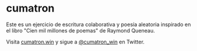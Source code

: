 # cumatron

Este es un ejercicio de escritura colaborativa y poesía aleatoria inspirado en el libro "Cien mil millones de poemas" de Raymond Queneau.

Visita [cumatron.win](https://cumatron.win) y sigue a [@cumatron_win](https://twitter.com/cumatron_win) en Twitter.
